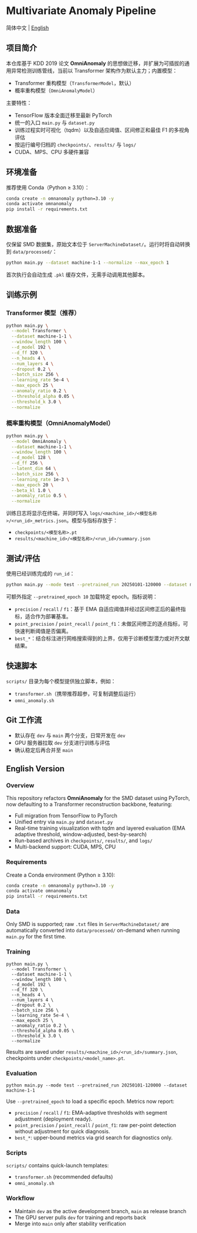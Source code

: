 # Multivariate Anomaly Pipeline

简体中文 | [English](#english-version)

## 项目简介

本仓库基于 KDD 2019 论文 **OmniAnomaly** 的思想做迁移，并扩展为可插拔的通用异常检测训练管线，当前以 Transformer 架构作为默认主力；内置模型：
- Transformer 重构模型（`TransformerModel`，默认）
- 概率重构模型（`OmniAnomalyModel`）

主要特性：
- TensorFlow 版本全面迁移至最新 PyTorch
- 统一的入口 `main.py` 与 `dataset.py`
- 训练过程实时可视化（tqdm）以及自适应阈值、区间修正和最佳 F1 的多视角评估
- 按运行编号归档的 `checkpoints/`、`results/` 与 `logs/`
- CUDA、MPS、CPU 多硬件兼容

## 环境准备

推荐使用 Conda（Python ≥ 3.10）：

```bash
conda create -n omnanomaly python=3.10 -y
conda activate omnanomaly
pip install -r requirements.txt
```

## 数据准备

仅保留 SMD 数据集，原始文本位于 `ServerMachineDataset/`。运行时将自动转换到 `data/processed/`：

```bash
python main.py --dataset machine-1-1 --normalize --max_epoch 1
```

首次执行会自动生成 `.pkl` 缓存文件，无需手动调用其他脚本。

## 训练示例

### Transformer 模型（推荐）

```bash
python main.py \
  --model Transformer \
  --dataset machine-1-1 \
  --window_length 100 \
  --d_model 192 \
  --d_ff 320 \
  --n_heads 4 \
  --num_layers 4 \
  --dropout 0.2 \
  --batch_size 256 \
  --learning_rate 5e-4 \
  --max_epoch 25 \
  --anomaly_ratio 0.2 \
  --threshold_alpha 0.05 \
  --threshold_k 3.0 \
  --normalize
```

### 概率重构模型（OmniAnomalyModel）

```bash
python main.py \
  --model OmniAnomaly \
  --dataset machine-1-1 \
  --window_length 100 \
  --d_model 128 \
  --d_ff 256 \
  --latent_dim 64 \
  --batch_size 256 \
  --learning_rate 1e-3 \
  --max_epoch 20 \
  --beta_kl 1.0 \
  --anomaly_ratio 0.5 \
  --normalize
```

训练日志将显示在终端，并同时写入 `logs/<machine_id>/<模型名称>/<run_id>_metrics.json`。模型与指标存放于：
- `checkpoints/<模型名称>.pt`
- `results/<machine_id>/<模型名称>/<run_id>/summary.json`


## 测试/评估

使用已经训练完成的 `run_id`：

```bash
python main.py --mode test --pretrained_run 20250101-120000 --dataset machine-1-1
```

可额外指定 `--pretrained_epoch 10` 加载特定 epoch。指标说明：
- `precision` / `recall` / `f1`：基于 EMA 自适应阈值并经过区间修正后的最终指标，适合作为部署基准。
- `point_precision` / `point_recall` / `point_f1`：未做区间修正的逐点指标，可快速判断阈值是否偏离。
- `best_*`：结合标注进行网格搜索得到的上界，仅用于诊断模型潜力或对齐文献结果。


## 快速脚本

`scripts/` 目录为每个模型提供独立脚本，例如：
- `transformer.sh`（携带推荐超参，可复制调整后运行）
- `omni_anomaly.sh`


## Git 工作流

- 默认存在 `dev` 与 `main` 两个分支，日常开发在 `dev`
- GPU 服务器拉取 `dev` 分支进行训练与评估
- 确认稳定后再合并至 `main`

## English Version

### Overview

This repository refactors **OmniAnomaly** for the SMD dataset using PyTorch, now defaulting to a Transformer reconstruction backbone, featuring:
- Full migration from TensorFlow to PyTorch
- Unified entry via `main.py` and `dataset.py`
- Real-time training visualization with tqdm and layered evaluation (EMA adaptive threshold, window-adjusted, best-by-search)
- Run-based archives in `checkpoints/`, `results/`, and `logs/`
- Multi-backend support: CUDA, MPS, CPU

### Requirements

Create a Conda environment (Python ≥ 3.10):

```bash
conda create -n omnanomaly python=3.10 -y
conda activate omnanomaly
pip install -r requirements.txt
```

### Data

Only SMD is supported; raw `.txt` files in `ServerMachineDataset/` are automatically converted into `data/processed/` on-demand when running `main.py` for the first time.

### Training

```
python main.py \
  --model Transformer \
  --dataset machine-1-1 \
  --window_length 100 \
  --d_model 192 \
  --d_ff 320 \
  --n_heads 4 \
  --num_layers 4 \
  --dropout 0.2 \
  --batch_size 256 \
  --learning_rate 5e-4 \
  --max_epoch 25 \
  --anomaly_ratio 0.2 \
  --threshold_alpha 0.05 \
  --threshold_k 3.0 \
  --normalize
```

Results are saved under `results/<machine_id>/<run_id>/summary.json`, checkpoints under `checkpoints/<model_name>.pt`.

### Evaluation

```
python main.py --mode test --pretrained_run 20250101-120000 --dataset machine-1-1
```

Use `--pretrained_epoch` to load a specific epoch. Metrics now report:

- `precision` / `recall` / `f1`: EMA-adaptive thresholds with segment adjustment (deployment ready).
- `point_precision` / `point_recall` / `point_f1`: raw per-point detection without adjustment for quick diagnosis.
- `best_*`: upper-bound metrics via grid search for diagnostics only.

### Scripts

`scripts/` contains quick-launch templates:
- `transformer.sh` (recommended defaults)
- `omni_anomaly.sh`

### Workflow

- Maintain `dev` as the active development branch, `main` as release branch
- The GPU server pulls `dev` for training and reports back
- Merge into `main` only after stability verification
